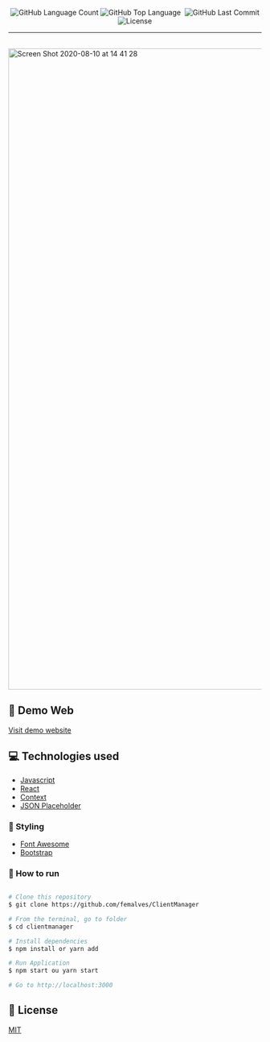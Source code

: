 <p align="center">

  <img alt="GitHub Language Count" src="https://img.shields.io/github/languages/count/femalves/ClientManager?style=flat-square" />
  <img alt="GitHub Top Language" src="https://img.shields.io/github/languages/top/femalves/ClientManager?style=flat-square" />
  <img alt="" src="https://img.shields.io/github/repo-size/femalves/ClientManager?style=flat-square" />

  <img alt="GitHub Last Commit" src="https://img.shields.io/github/last-commit/femalves/ClientManager?style=flat-square" />

  <img alt="License" src="https://img.shields.io/badge/license-MIT-blueviolet?style=flat-square">

</p>

___
<br>

<img width="1273" alt="Screen Shot 2020-08-10 at 14 41 28" src="https://user-images.githubusercontent.com/9547354/89813893-bf18e800-db18-11ea-9dbd-9f486e01e756.png">


## :japanese_ogre: Demo Web

[Visit demo website](https://femalves.github.io/ClientManager/#/)

## :computer: Technologies used

- [Javascript](https://www.javascript.com/)
- [React](https://reactjs.org/)
- [Context](https://reactjs.org/docs/context.html)
- [JSON Placeholder](https://jsonplaceholder.typicode.com/)



### :nail_care: Styling

- [Font Awesome](https://fontawesome.com/)
- [Bootstrap](https://getbootstrap.com/)


### :running: How to run

```bash

# Clone this repository
$ git clone https://github.com/femalves/ClientManager

# From the terminal, go to folder
$ cd clientmanager

# Install dependencies
$ npm install or yarn add

# Run Application
$ npm start ou yarn start

# Go to http://localhost:3000

```
## :memo: License

[MIT](LICENSE)


